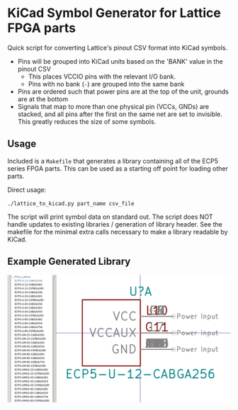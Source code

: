 # KiCad Symbol Generator for Lattice FPGA parts

Quick script for converting Lattice's pinout CSV format into KiCad symbols.

- Pins will be grouped into KiCad units based on the 'BANK' value in the pinout CSV
    - This places VCCIO pins with the relevant I/O bank.
    - Pins with no bank (`-`) are grouped into the same bank
- Pins are ordered such that power pins are at the top of the unit, grounds
are at the bottom
- Signals that map to more than one physical pin (VCCs, GNDs) are stacked, and
all pins after the first on the same net are set to invisible. This greatly
reduces the size of some symbols.

## Usage

Included is a `Makefile` that generates a library containing all of the ECP5
series FPGA parts. This can be used as a starting off point for loading other
parts.

Direct usage:

    ./lattice_to_kicad.py part_name csv_file

The script will print symbol data on standard out.
The script does NOT handle updates to existing libraries / generation of
library header. See the makefile for the minimal extra calls necessary to make a
library readable by KiCad.

## Example Generated Library

![Generated Library](/img/generated_library.png?raw=true "Generated Library")
